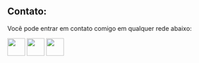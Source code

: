 <p align="left"> 


## Contato:
Você pode entrar em contato comigo em qualquer rede abaixo:

<a href = "mailto:arthurleonel70@gmail.com"><img src="https://www.citypng.com/public/uploads/preview/-11597283936hxzfkdluih.png" widht="0" height="40" target="_blank"></a> <a href = "https://www.linkedin.com/in/arthur-tavares-8b0881249/"><img src="https://upload.wikimedia.org/wikipedia/commons/thumb/f/f8/LinkedIn_icon_circle.svg/2048px-LinkedIn_icon_circle.svg.png" width="40" height="40" target="_blank"></a>
<a href = "https://wa.me/+5531985753335"><img src="https://img.icons8.com/officel/344/whatsapp.png" width="40" height="40" target="_blank"></a>
  
  
   
   
 

